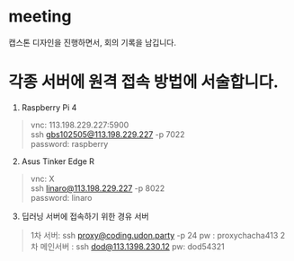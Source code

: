 # meeting
캡스톤 디자인을 진행하면서, 회의 기록을 남깁니다.

# 각종 서버에 원격 접속 방법에 서술합니다.

1. Raspberry Pi 4
> vnc: 113.198.229.227:5900 <br>
> ssh gbs102505@113.198.229.227 -p 7022 <br>
> password: raspberry<br>

2. Asus Tinker Edge R
> vnc: X<br>
> ssh linaro@113.198.229.227 -p 8022<br>
> password: linaro<br>

3. 딥러닝 서버에 접속하기 위한 경유 서버

> 1차 서버:
> ssh proxy@coding.udon.party -p 24
> pw : proxychacha413
> 2차 메인서버 : 
> ssh dod@113.1398.230.12
> pw: dod54321

